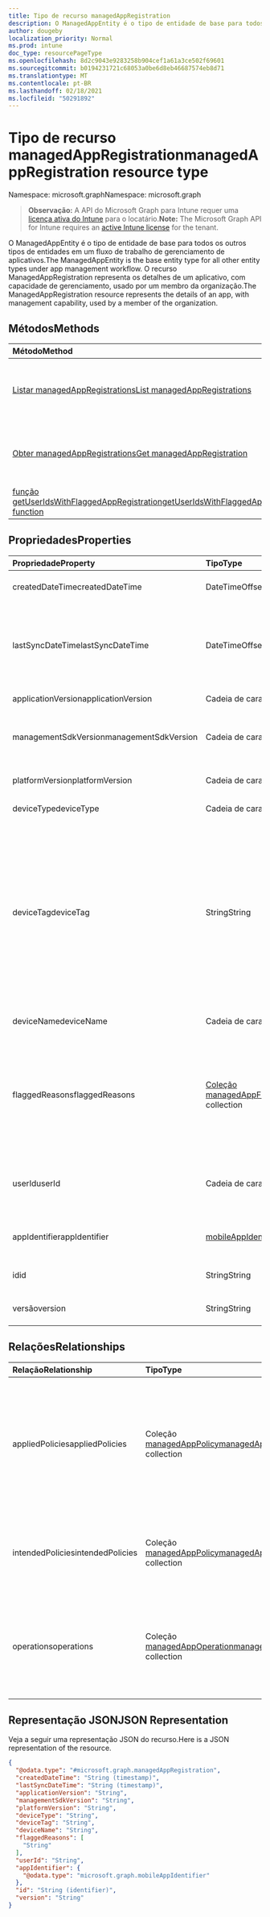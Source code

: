 ```yaml
---
title: Tipo de recurso managedAppRegistration
description: O ManagedAppEntity é o tipo de entidade de base para todos os outros tipos de entidades em um fluxo de trabalho de gerenciamento de aplicativos. O recurso ManagedAppRegistration representa os detalhes de um aplicativo, com capacidade de gerenciamento, usado por um membro da organização.
author: dougeby
localization_priority: Normal
ms.prod: intune
doc_type: resourcePageType
ms.openlocfilehash: 8d2c9043e9283258b904cef1a61a3ce502f69601
ms.sourcegitcommit: b0194231721c68053a0be6d8eb46687574eb8d71
ms.translationtype: MT
ms.contentlocale: pt-BR
ms.lasthandoff: 02/18/2021
ms.locfileid: "50291892"
---
```

# <a name="managedappregistration-resource-type"></a><span data-ttu-id="da0f3-104">Tipo de recurso managedAppRegistration</span><span class="sxs-lookup"><span data-stu-id="da0f3-104">managedAppRegistration resource type</span></span>

<span data-ttu-id="da0f3-105">Namespace: microsoft.graph</span><span class="sxs-lookup"><span data-stu-id="da0f3-105">Namespace: microsoft.graph</span></span>

> <span data-ttu-id="da0f3-106">**Observação:** A API do Microsoft Graph para Intune requer uma [licença ativa do Intune](https://go.microsoft.com/fwlink/?linkid=839381) para o locatário.</span><span class="sxs-lookup"><span data-stu-id="da0f3-106">**Note:** The Microsoft Graph API for Intune requires an [active Intune license](https://go.microsoft.com/fwlink/?linkid=839381) for the tenant.</span></span>

<span data-ttu-id="da0f3-107">O ManagedAppEntity é o tipo de entidade de base para todos os outros tipos de entidades em um fluxo de trabalho de gerenciamento de aplicativos.</span><span class="sxs-lookup"><span data-stu-id="da0f3-107">The ManagedAppEntity is the base entity type for all other entity types under app management workflow.</span></span>
<span data-ttu-id="da0f3-108">O recurso ManagedAppRegistration representa os detalhes de um aplicativo, com capacidade de gerenciamento, usado por um membro da organização.</span><span class="sxs-lookup"><span data-stu-id="da0f3-108">The ManagedAppRegistration resource represents the details of an app, with management capability, used by a member of the organization.</span></span>

## <a name="methods"></a><span data-ttu-id="da0f3-109">Métodos</span><span class="sxs-lookup"><span data-stu-id="da0f3-109">Methods</span></span>
|<span data-ttu-id="da0f3-110">Método</span><span class="sxs-lookup"><span data-stu-id="da0f3-110">Method</span></span>|<span data-ttu-id="da0f3-111">Tipo de retorno</span><span class="sxs-lookup"><span data-stu-id="da0f3-111">Return Type</span></span>|<span data-ttu-id="da0f3-112">Descrição</span><span class="sxs-lookup"><span data-stu-id="da0f3-112">Description</span></span>|
|:---|:---|:---|
|[<span data-ttu-id="da0f3-113">Listar managedAppRegistrations</span><span class="sxs-lookup"><span data-stu-id="da0f3-113">List managedAppRegistrations</span></span>](../api/intune-mam-managedappregistration-list.md)|<span data-ttu-id="da0f3-114">Coleção [managedAppRegistration](../resources/intune-mam-managedappregistration.md)</span><span class="sxs-lookup"><span data-stu-id="da0f3-114">[managedAppRegistration](../resources/intune-mam-managedappregistration.md) collection</span></span>|<span data-ttu-id="da0f3-115">Listar propriedades e relações dos objetos de [managedAppRegistration](../resources/intune-mam-managedappregistration.md).</span><span class="sxs-lookup"><span data-stu-id="da0f3-115">List properties and relationships of the [managedAppRegistration](../resources/intune-mam-managedappregistration.md) objects.</span></span>|
|[<span data-ttu-id="da0f3-116">Obter managedAppRegistrations</span><span class="sxs-lookup"><span data-stu-id="da0f3-116">Get managedAppRegistration</span></span>](../api/intune-mam-managedappregistration-get.md)|[<span data-ttu-id="da0f3-117">managedAppRegistration</span><span class="sxs-lookup"><span data-stu-id="da0f3-117">managedAppRegistration</span></span>](../resources/intune-mam-managedappregistration.md)|<span data-ttu-id="da0f3-118">Ler propriedades e relações do objeto [managedAppRegistration](../resources/intune-mam-managedappregistration.md).</span><span class="sxs-lookup"><span data-stu-id="da0f3-118">Read properties and relationships of the [managedAppRegistration](../resources/intune-mam-managedappregistration.md) object.</span></span>|
|[<span data-ttu-id="da0f3-119">função getUserIdsWithFlaggedAppRegistration</span><span class="sxs-lookup"><span data-stu-id="da0f3-119">getUserIdsWithFlaggedAppRegistration function</span></span>](../api/intune-mam-managedappregistration-getuseridswithflaggedappregistration.md)|<span data-ttu-id="da0f3-120">Coleção String</span><span class="sxs-lookup"><span data-stu-id="da0f3-120">String collection</span></span>|<span data-ttu-id="da0f3-121">Ainda não documentado</span><span class="sxs-lookup"><span data-stu-id="da0f3-121">Not yet documented</span></span>|

## <a name="properties"></a><span data-ttu-id="da0f3-122">Propriedades</span><span class="sxs-lookup"><span data-stu-id="da0f3-122">Properties</span></span>
|<span data-ttu-id="da0f3-123">Propriedade</span><span class="sxs-lookup"><span data-stu-id="da0f3-123">Property</span></span>|<span data-ttu-id="da0f3-124">Tipo</span><span class="sxs-lookup"><span data-stu-id="da0f3-124">Type</span></span>|<span data-ttu-id="da0f3-125">Descrição</span><span class="sxs-lookup"><span data-stu-id="da0f3-125">Description</span></span>|
|:---|:---|:---|
|<span data-ttu-id="da0f3-126">createdDateTime</span><span class="sxs-lookup"><span data-stu-id="da0f3-126">createdDateTime</span></span>|<span data-ttu-id="da0f3-127">DateTimeOffset</span><span class="sxs-lookup"><span data-stu-id="da0f3-127">DateTimeOffset</span></span>|<span data-ttu-id="da0f3-128">Data e hora de criação</span><span class="sxs-lookup"><span data-stu-id="da0f3-128">Date and time of creation</span></span>|
|<span data-ttu-id="da0f3-129">lastSyncDateTime</span><span class="sxs-lookup"><span data-stu-id="da0f3-129">lastSyncDateTime</span></span>|<span data-ttu-id="da0f3-130">DateTimeOffset</span><span class="sxs-lookup"><span data-stu-id="da0f3-130">DateTimeOffset</span></span>|<span data-ttu-id="da0f3-131">Data e hora em que o último aplicativo foi sincronizado com o serviço de gerenciamento.</span><span class="sxs-lookup"><span data-stu-id="da0f3-131">Date and time of last the app synced with management service.</span></span>|
|<span data-ttu-id="da0f3-132">applicationVersion</span><span class="sxs-lookup"><span data-stu-id="da0f3-132">applicationVersion</span></span>|<span data-ttu-id="da0f3-133">Cadeia de caracteres</span><span class="sxs-lookup"><span data-stu-id="da0f3-133">String</span></span>|<span data-ttu-id="da0f3-134">Versão do Aplicativo</span><span class="sxs-lookup"><span data-stu-id="da0f3-134">App version</span></span>|
|<span data-ttu-id="da0f3-135">managementSdkVersion</span><span class="sxs-lookup"><span data-stu-id="da0f3-135">managementSdkVersion</span></span>|<span data-ttu-id="da0f3-136">Cadeia de caracteres</span><span class="sxs-lookup"><span data-stu-id="da0f3-136">String</span></span>|<span data-ttu-id="da0f3-137">Versão do SDK de gerenciamento do aplicativo</span><span class="sxs-lookup"><span data-stu-id="da0f3-137">App management SDK version</span></span>|
|<span data-ttu-id="da0f3-138">platformVersion</span><span class="sxs-lookup"><span data-stu-id="da0f3-138">platformVersion</span></span>|<span data-ttu-id="da0f3-139">Cadeia de caracteres</span><span class="sxs-lookup"><span data-stu-id="da0f3-139">String</span></span>|<span data-ttu-id="da0f3-140">Versão do sistema operacional</span><span class="sxs-lookup"><span data-stu-id="da0f3-140">Operating System version</span></span>|
|<span data-ttu-id="da0f3-141">deviceType</span><span class="sxs-lookup"><span data-stu-id="da0f3-141">deviceType</span></span>|<span data-ttu-id="da0f3-142">Cadeia de caracteres</span><span class="sxs-lookup"><span data-stu-id="da0f3-142">String</span></span>|<span data-ttu-id="da0f3-143">Tipo de dispositivo do host</span><span class="sxs-lookup"><span data-stu-id="da0f3-143">Host device type</span></span>|
|<span data-ttu-id="da0f3-144">deviceTag</span><span class="sxs-lookup"><span data-stu-id="da0f3-144">deviceTag</span></span>|<span data-ttu-id="da0f3-145">String</span><span class="sxs-lookup"><span data-stu-id="da0f3-145">String</span></span>|<span data-ttu-id="da0f3-146">Uma tag gerada pelo SDK de gerenciamento, que ajuda a relacionar aplicativos hospedados no mesmo dispositivo.</span><span class="sxs-lookup"><span data-stu-id="da0f3-146">App management SDK generated tag, which helps relate apps hosted on the same device.</span></span> <span data-ttu-id="da0f3-147">Sem garantia de indicar aplicativos em todas as condições.</span><span class="sxs-lookup"><span data-stu-id="da0f3-147">Not guaranteed to relate apps in all conditions.</span></span>|
|<span data-ttu-id="da0f3-148">deviceName</span><span class="sxs-lookup"><span data-stu-id="da0f3-148">deviceName</span></span>|<span data-ttu-id="da0f3-149">Cadeia de caracteres</span><span class="sxs-lookup"><span data-stu-id="da0f3-149">String</span></span>|<span data-ttu-id="da0f3-150">Nome do dispositivo do host</span><span class="sxs-lookup"><span data-stu-id="da0f3-150">Host device name</span></span>|
|<span data-ttu-id="da0f3-151">flaggedReasons</span><span class="sxs-lookup"><span data-stu-id="da0f3-151">flaggedReasons</span></span>|<span data-ttu-id="da0f3-152">[Coleção managedAppFlaggedReason](../resources/intune-mam-managedappflaggedreason.md)</span><span class="sxs-lookup"><span data-stu-id="da0f3-152">[managedAppFlaggedReason](../resources/intune-mam-managedappflaggedreason.md) collection</span></span>|<span data-ttu-id="da0f3-153">Zero ou mais motivos para a sinalização de um registro de aplicativo.</span><span class="sxs-lookup"><span data-stu-id="da0f3-153">Zero or more reasons an app registration is flagged.</span></span> <span data-ttu-id="da0f3-154">E.g.</span><span class="sxs-lookup"><span data-stu-id="da0f3-154">E.g.</span></span> <span data-ttu-id="da0f3-155">aplicativo usado em dispositivo modificado</span><span class="sxs-lookup"><span data-stu-id="da0f3-155">app running on rooted device</span></span>|
|<span data-ttu-id="da0f3-156">userId</span><span class="sxs-lookup"><span data-stu-id="da0f3-156">userId</span></span>|<span data-ttu-id="da0f3-157">Cadeia de caracteres</span><span class="sxs-lookup"><span data-stu-id="da0f3-157">String</span></span>|<span data-ttu-id="da0f3-158">A ID de usuário à qual este registro de aplicativo pertence.</span><span class="sxs-lookup"><span data-stu-id="da0f3-158">The user Id to who this app registration belongs.</span></span>|
|<span data-ttu-id="da0f3-159">appIdentifier</span><span class="sxs-lookup"><span data-stu-id="da0f3-159">appIdentifier</span></span>|[<span data-ttu-id="da0f3-160">mobileAppIdentifier</span><span class="sxs-lookup"><span data-stu-id="da0f3-160">mobileAppIdentifier</span></span>](../resources/intune-mam-mobileappidentifier.md)|<span data-ttu-id="da0f3-161">O identificador do pacote do aplicativo</span><span class="sxs-lookup"><span data-stu-id="da0f3-161">The app package Identifier</span></span>|
|<span data-ttu-id="da0f3-162">id</span><span class="sxs-lookup"><span data-stu-id="da0f3-162">id</span></span>|<span data-ttu-id="da0f3-163">String</span><span class="sxs-lookup"><span data-stu-id="da0f3-163">String</span></span>|<span data-ttu-id="da0f3-164">Chave da entidade.</span><span class="sxs-lookup"><span data-stu-id="da0f3-164">Key of the entity.</span></span>|
|<span data-ttu-id="da0f3-165">versão</span><span class="sxs-lookup"><span data-stu-id="da0f3-165">version</span></span>|<span data-ttu-id="da0f3-166">String</span><span class="sxs-lookup"><span data-stu-id="da0f3-166">String</span></span>|<span data-ttu-id="da0f3-167">Versão da entidade.</span><span class="sxs-lookup"><span data-stu-id="da0f3-167">Version of the entity.</span></span>|

## <a name="relationships"></a><span data-ttu-id="da0f3-168">Relações</span><span class="sxs-lookup"><span data-stu-id="da0f3-168">Relationships</span></span>
|<span data-ttu-id="da0f3-169">Relação</span><span class="sxs-lookup"><span data-stu-id="da0f3-169">Relationship</span></span>|<span data-ttu-id="da0f3-170">Tipo</span><span class="sxs-lookup"><span data-stu-id="da0f3-170">Type</span></span>|<span data-ttu-id="da0f3-171">Descrição</span><span class="sxs-lookup"><span data-stu-id="da0f3-171">Description</span></span>|
|:---|:---|:---|
|<span data-ttu-id="da0f3-172">appliedPolicies</span><span class="sxs-lookup"><span data-stu-id="da0f3-172">appliedPolicies</span></span>|<span data-ttu-id="da0f3-173">Coleção [managedAppPolicy](../resources/intune-mam-managedapppolicy.md)</span><span class="sxs-lookup"><span data-stu-id="da0f3-173">[managedAppPolicy](../resources/intune-mam-managedapppolicy.md) collection</span></span>|<span data-ttu-id="da0f3-174">Zero ou mais políticas já aplicadas ao aplicativo registrado quando ele foi sincronizado pela última vez com o serviço de gerenciamento.</span><span class="sxs-lookup"><span data-stu-id="da0f3-174">Zero or more policys already applied on the registered app when it last synchronized with management service.</span></span>|
|<span data-ttu-id="da0f3-175">intendedPolicies</span><span class="sxs-lookup"><span data-stu-id="da0f3-175">intendedPolicies</span></span>|<span data-ttu-id="da0f3-176">Coleção [managedAppPolicy](../resources/intune-mam-managedapppolicy.md)</span><span class="sxs-lookup"><span data-stu-id="da0f3-176">[managedAppPolicy](../resources/intune-mam-managedapppolicy.md) collection</span></span>|<span data-ttu-id="da0f3-177">Zero ou mais administradores de políticas destinados ao aplicativo a partir de agora.</span><span class="sxs-lookup"><span data-stu-id="da0f3-177">Zero or more policies admin intended for the app as of now.</span></span>|
|<span data-ttu-id="da0f3-178">operations</span><span class="sxs-lookup"><span data-stu-id="da0f3-178">operations</span></span>|<span data-ttu-id="da0f3-179">Coleção [managedAppOperation](../resources/intune-mam-managedappoperation.md)</span><span class="sxs-lookup"><span data-stu-id="da0f3-179">[managedAppOperation](../resources/intune-mam-managedappoperation.md) collection</span></span>|<span data-ttu-id="da0f3-180">Zero ou mais operações de longa execução desencadeadas no registro do aplicativo.</span><span class="sxs-lookup"><span data-stu-id="da0f3-180">Zero or more long running operations triggered on the app registration.</span></span>|

## <a name="json-representation"></a><span data-ttu-id="da0f3-181">Representação JSON</span><span class="sxs-lookup"><span data-stu-id="da0f3-181">JSON Representation</span></span>
<span data-ttu-id="da0f3-182">Veja a seguir uma representação JSON do recurso.</span><span class="sxs-lookup"><span data-stu-id="da0f3-182">Here is a JSON representation of the resource.</span></span>
<!-- {
  "blockType": "resource",
  "keyProperty": "id",
  "@odata.type": "microsoft.graph.managedAppRegistration"
}
-->
``` json
{
  "@odata.type": "#microsoft.graph.managedAppRegistration",
  "createdDateTime": "String (timestamp)",
  "lastSyncDateTime": "String (timestamp)",
  "applicationVersion": "String",
  "managementSdkVersion": "String",
  "platformVersion": "String",
  "deviceType": "String",
  "deviceTag": "String",
  "deviceName": "String",
  "flaggedReasons": [
    "String"
  ],
  "userId": "String",
  "appIdentifier": {
    "@odata.type": "microsoft.graph.mobileAppIdentifier"
  },
  "id": "String (identifier)",
  "version": "String"
}
```

<!-- {
  "type": "#page.annotation",
  "suppressions": [
  ],
}
-->








